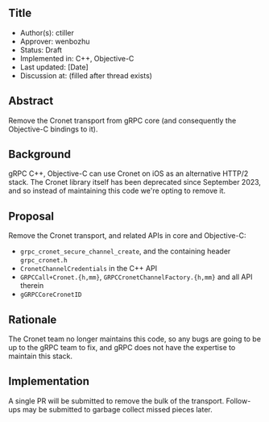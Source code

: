 Title
----
* Author(s): ctiller
* Approver: wenbozhu
* Status: Draft
* Implemented in: C++, Objective-C
* Last updated: [Date]
* Discussion at: <google group thread> (filled after thread exists)

## Abstract

Remove the Cronet transport from gRPC core (and consequently the Objective-C bindings to it).

## Background

gRPC C++, Objective-C can use Cronet on iOS as an alternative HTTP/2 stack.
The Cronet library itself has been deprecated since September 2023, and so instead of maintaining this code we're opting to remove it.

## Proposal

Remove the Cronet transport, and related APIs in core and Objective-C:
- `grpc_cronet_secure_channel_create`, and the containing header `grpc_cronet.h`
- `CronetChannelCredentials` in the C++ API
- `GRPCCall+Cronet.{h,mm}`, `GRPCCronetChannelFactory.{h,mm}` and all API therein
- `gGRPCCoreCronetID`

## Rationale

The Cronet team no longer maintains this code, so any bugs are going to be up to the gRPC team to fix, and gRPC does not have the expertise to maintain this stack.

## Implementation

A single PR will be submitted to remove the bulk of the transport. Follow-ups may be submitted to garbage collect missed pieces later.
